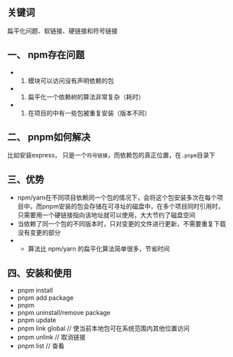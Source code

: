 ## 关键词

扁平化问题、软链接、硬链接和符号链接

## 一、 npm存在问题


- 1.  模块可以访问没有声明依赖的包
- 1.  扁平化一个依赖树的算法非常复杂（耗时）
- 1.  在项目的中有一些包被重复安装（版本不同）


## 二、 pnpm如何解决

比如安装express， 只是一个`符号链接`，而依赖包的真正位置，在`.pnpm`目录下

## 三、优势

-   npm/yarn在不同项目依赖同一个包的情况下，会将这个包安装多次在每个项目中，而pnpm安装的包会存储在可寻址的磁盘中，在多个项目同时引用时，只需要用一个硬链接指向该地址就可以使用，大大节约了磁盘空间
- 当依赖了同一个包的不同版本时，只对变更的文件进行更新，不需要重复下载没有变更的部分
- -   算法比 npm/yarn 的扁平化算法简单很多，节省时间

## 四、安装和使用

- pnpm install 
- pnpm add package
- pnpm <cmd>
- pnpm uninstall/remove package
- pnpm update
- pnpm link global // 使当前本地包可在系统范围内其他位置访问
- pnpm unlink // 取消链接
- pnpm list // 查看